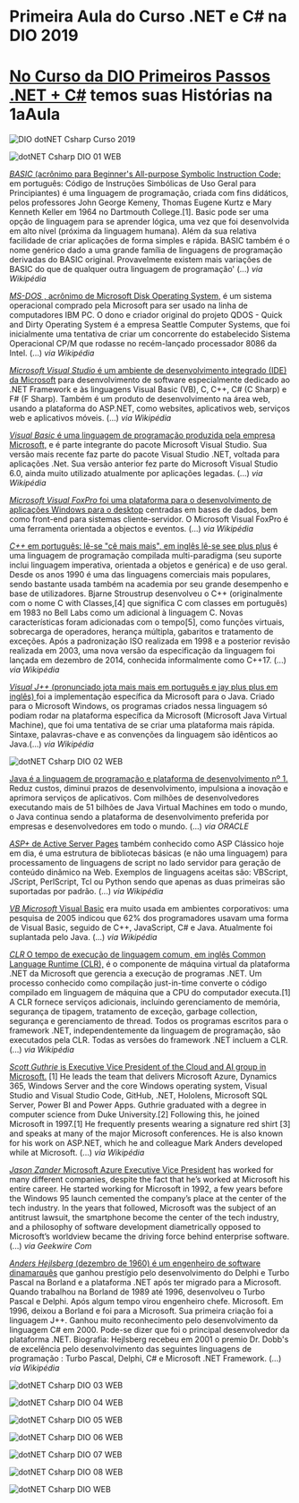 # Primeira Aula do Curso .NET e C# na DIO 2019 

# [No Curso da DIO Primeiros Passos .NET + C#](https://web.digitalinnovation.one/course/primeiros-passos-com-net-c/learning/21dba689-4655-48a6-b2b6-89a353220b16/) temos suas Histórias na 1aAula

![DIO dotNET Csharp Curso 2019](https://user-images.githubusercontent.com/76437195/103577914-075fea80-4eac-11eb-9068-a8e58797dabc.jpg)

![dotNET Csharp DIO 01 WEB](https://user-images.githubusercontent.com/76437195/103577670-9b7d8200-4eab-11eb-8113-5800c0f75e44.jpg)

[*BASIC* (acrônimo para Beginner's All-purpose Symbolic Instruction Code;](https://pt.wikipedia.org/wiki/BASIC) em português: Código de Instruções Simbólicas de Uso Geral para Principiantes) é uma linguagem de programação, criada com fins didáticos, pelos professores John George Kemeny, Thomas Eugene Kurtz e Mary Kenneth Keller em 1964 no Dartmouth College.[1]. Basic pode ser uma opção de linguagem para se aprender lógica, uma vez que foi desenvolvida em alto nível (próxima da linguagem humana). Além da sua relativa facilidade de criar aplicações de forma simples e rápida. BASIC também é o nome genérico dado a uma grande família de linguagens de programação derivadas do BASIC original. Provavelmente existem mais variações de BASIC do que de qualquer outra linguagem de programação' (...) _via Wikipédia_

[*MS-DOS* , acrônimo de Microsoft Disk Operating System,](https://pt.wikipedia.org/wiki/MS-DOS) é um sistema operacional comprado pela Microsoft para ser usado na linha de computadores IBM PC. O dono e criador original do projeto QDOS - Quick and Dirty Operating System é a empresa Seattle Computer Systems, que foi inicialmente uma tentativa de criar um concorrente do estabelecido Sistema Operacional CP/M que rodasse no recém-lançado processador 8086 da Intel. (...) _via Wikipédia_

[*Microsoft Visual Studio* é um ambiente de desenvolvimento integrado (IDE) da Microsoft](https://pt.wikipedia.org/wiki/Microsoft_Visual_Studio) para desenvolvimento de software especialmente dedicado ao .NET Framework e às linguagens Visual Basic (VB), C, C++, C# (C Sharp) e F# (F Sharp). Também é um produto de desenvolvimento na área web, usando a plataforma do ASP.NET, como websites, aplicativos web, serviços web e aplicativos móveis. (...) _via Wikipédia_

[*Visual Basic* é uma linguagem de programação produzida pela empresa Microsoft,](https://pt.wikipedia.org/wiki/Visual_Basic) e é parte integrante do pacote Microsoft Visual Studio. Sua versão mais recente faz parte do pacote Visual Studio .NET, voltada para aplicações .Net. Sua versão anterior fez parte do Microsoft Visual Studio 6.0, ainda muito utilizado atualmente por aplicações legadas. (...) _via Wikipédia_

[*Microsoft Visual FoxPro* foi uma plataforma para o desenvolvimento de aplicações Windows para o desktop](https://pt.wikipedia.org/wiki/Visual_FoxPro) centradas em bases de dados, bem como front-end para sistemas cliente-servidor. O Microsoft Visual FoxPro é uma ferramenta orientada a objectos e eventos. (...) _via Wikipédia_

[*C++* em português: lê-se "cê mais mais", em inglês lê-se see plus plus](https://pt.wikipedia.org/wiki/C%2B%2B)  é uma linguagem de programação compilada multi-paradigma (seu suporte inclui linguagem imperativa, orientada a objetos e genérica) e de uso geral. Desde os anos 1990 é uma das linguagens comerciais mais populares, sendo bastante usada também na academia por seu grande desempenho e base de utilizadores. Bjarne Stroustrup desenvolveu o C++ (originalmente com o nome C with Classes,[4] que significa C com classes em português) em 1983 no Bell Labs como um adicional à linguagem C. Novas características foram adicionadas com o tempo[5], como funções virtuais, sobrecarga de operadores, herança múltipla, gabaritos e tratamento de exceções. Após a padronização ISO realizada em 1998 e a posterior revisão realizada em 2003, uma nova versão da especificação da linguagem foi lançada em dezembro de 2014, conhecida informalmente como C++17. (...) _via Wikipédia_

[*Visual J++* (pronunciado jota mais mais em português e jay plus plus em inglês) ](https://pt.wikipedia.org/wiki/Visual_J%2B%2B) foi a implementação específica da Microsoft para o Java. Criado para o Microsoft Windows, os programas criados nessa linguagem só podiam rodar na plataforma específica da Microsoft (Microsoft Java Virtual Machine), que foi uma tentativa de se criar uma plataforma mais rápida. Sintaxe, palavras-chave e as convenções da linguagem são idênticos ao Java.(...) _via Wikipédia_

![dotNET Csharp DIO 02 WEB](https://user-images.githubusercontent.com/76437195/103577692-a46e5380-4eab-11eb-9cc9-2b30150f52ff.jpg)

[Java é a linguagem de programação e plataforma de desenvolvimento nº 1.](https://www.oracle.com/br/java/) Reduz custos, diminui prazos de desenvolvimento, impulsiona a inovação e aprimora serviços de aplicativos. Com milhões de desenvolvedores executando mais de 51 bilhões de Java Virtual Machines em todo o mundo, o Java continua sendo a plataforma de desenvolvimento preferida por empresas e desenvolvedores em todo o mundo. (...) _via ORACLE_

[*ASP+* de Active Server Pages](https://pt.wikipedia.org/wiki/ASP)  também conhecido como ASP Clássico hoje em dia, é uma estrutura de bibliotecas básicas (e não uma linguagem) para processamento de linguagens de script no lado servidor para geração de conteúdo dinâmico na Web. Exemplos de linguagens aceitas são: VBScript, JScript, PerlScript, Tcl ou Python sendo que apenas as duas primeiras são suportadas por padrão. (...) _via Wikipédia_

[*VB Microsoft* Visual Basic](https://pt.wikipedia.org/wiki/Visual_Basic) era muito usada em ambientes corporativos: uma pesquisa de 2005 indicou que 62% dos programadores usavam uma forma de Visual Basic, seguido de C++, JavaScript, C# e Java. Atualmente foi suplantada pelo Java. (...) _via Wikipédia_

[*CLR* O tempo de execução de linguagem comum, em inglês Common Language Runtime (CLR),](https://pt.wikipedia.org/wiki/Common_Language_Runtime) é o componente de máquina virtual da plataforma .NET da Microsoft que gerencia a execução de programas .NET. Um processo conhecido como compilação just-in-time converte o código compilado em linguagem de máquina que a CPU do computador executa.[1] A CLR fornece serviços adicionais, incluindo gerenciamento de memória, segurança de tipagem, tratamento de exceção, garbage collection, segurança e gerenciamento de thread. Todos os programas escritos para o framework .NET, independentemente da linguagem de programação, são executados pela CLR. Todas as versões do framework .NET incluem a CLR. (...) _via Wikipédia_

[*Scott Guthrie* is Executive Vice President of the Cloud and AI group in Microsoft.](https://en.wikipedia.org/wiki/Scott_Guthrie) [1] He leads the team that delivers Microsoft Azure, Dynamics 365, Windows Server and the core Windows operating system, Visual Studio and Visual Studio Code, GitHub, .NET, Hololens, Microsoft SQL Server, Power BI and Power Apps. Guthrie graduated with a degree in computer science from Duke University.[2] Following this, he joined Microsoft in 1997.[1] He frequently presents wearing a signature red shirt [3] and speaks at many of the major Microsoft conferences. He is also known for his work on ASP.NET, which he and colleague Mark Anders developed while at Microsoft. (...) _via Wikipédia_

[*Jason Zander* Microsoft Azure Executive Vice President](https://www.geekwire.com/2018/new-azure-chief-jason-zander-microsoft-lifer-link-companys-past-future/) has worked for many different companies, despite the fact that he’s worked at Microsoft his entire career. He started working for Microsoft in 1992, a few years before the Windows 95 launch cemented the company’s place at the center of the tech industry. In the years that followed, Microsoft was the subject of an antitrust lawsuit, the smartphone become the center of the tech industry, and a philosophy of software development diametrically opposed to Microsoft’s worldview became the driving force behind enterprise software. (...) _via Geekwire Com_

[*Anders Hejlsberg* (dezembro de 1960) é um engenheiro de software dinamarquês](https://pt.wikipedia.org/wiki/Anders_Hejlsberg) que ganhou prestígio pelo desenvolvimento do Delphi e Turbo Pascal na Borland e a plataforma .NET após ter migrado para a Microsoft. Quando trabalhou na Borland de 1989 até 1996, desenvolveu o Turbo Pascal e Delphi. Após algum tempo virou engenheiro chefe. Microsoft. Em 1996, deixou a Borland e foi para a Microsoft. Sua primeira criação foi a linguagem J++. Ganhou muito reconhecimento pelo desenvolvimento da linguagem C# em 2000. Pode-se dizer que foi o principal desenvolvedor da plataforma .NET. Biografia: Hejlsberg recebeu em 2001 o premio Dr. Dobb's de excelência pelo desenvolvimento das seguintes linguagens de programação : Turbo Pascal, Delphi, C# e Microsoft .NET Framework. (...) _via Wikipédia_

![dotNET Csharp DIO 03 WEB](https://user-images.githubusercontent.com/76437195/103577715-ad5f2500-4eab-11eb-8730-09dd2c9208ed.jpg)

![dotNET Csharp DIO 04 WEB](https://user-images.githubusercontent.com/76437195/103577744-b819ba00-4eab-11eb-8caf-2eb0c740b159.jpg)

![dotNET Csharp DIO 05 WEB](https://user-images.githubusercontent.com/76437195/103577758-bf40c800-4eab-11eb-9325-8febc006dd90.jpg)

![dotNET Csharp DIO 06 WEB](https://user-images.githubusercontent.com/76437195/103577782-c962c680-4eab-11eb-80a2-d3bbce491ca5.jpg)

![dotNET Csharp DIO 07 WEB](https://user-images.githubusercontent.com/76437195/103577804-d384c500-4eab-11eb-9623-133c7aa64dd7.jpg)

![dotNET Csharp DIO 08 WEB](https://user-images.githubusercontent.com/76437195/103577833-df708700-4eab-11eb-939d-397aabd7cd50.jpg)

![dotNET Csharp DIO WEB](https://user-images.githubusercontent.com/76437195/103578309-b3093a80-4eac-11eb-8e97-f508cfbb5caf.jpg)
